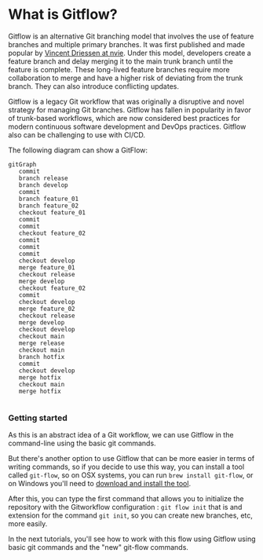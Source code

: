 # **What is Gitflow?**

Gitflow is an alternative Git branching model that involves the use of feature branches and multiple primary branches. It was first published and made popular by [Vincent Driessen at nvie](http://nvie.com/posts/a-successful-git-branching-model/). Under this model, developers create a feature branch and delay merging it to the main trunk branch until the feature is complete. These long-lived feature branches require more collaboration to merge and have a higher risk of deviating from the trunk branch. They can also introduce conflicting updates.

Gitflow is a legacy Git workflow that was originally a disruptive and novel strategy for managing Git branches. Gitflow has fallen in popularity in favor of trunk-based workflows, which are now considered best practices for modern continuous software development and DevOps practices. Gitflow also can be challenging to use with CI/CD.

The following diagram can show a GitFlow:

```mermaid
gitGraph
   commit
   branch release
   branch develop
   commit
   branch feature_01
   branch feature_02
   checkout feature_01
   commit
   commit
   checkout feature_02
   commit
   commit
   commit
   checkout develop
   merge feature_01
   checkout release
   merge develop
   checkout feature_02
   commit
   checkout develop
   merge feature_02
   checkout release
   merge develop
   checkout develop
   checkout main
   merge release
   checkout main
   branch hotfix
   commit
   checkout develop
   merge hotfix
   checkout main
   merge hotfix
   
```

### **Getting started**

As this is an abstract idea of a Git workflow, we can use Gitflow in the command-line using the basic git commands.

But there's another option to use Gitflow that can be more easier in terms of writing commands, so if you decide to use this way, you can install a tool called `git-flow`, so on OSX systems, you can run `brew install git-flow`, or on Windows you'll need to [download and install the tool](https://git-scm.com/download/win). 

After this, you can type the first command that allows you to initialize the repository with the Gitworkflow configuration : `git flow init` that is and extension for the command `git init`, so you can create new branches, etc, more easily.

In the next tutorials, you'll see how to work with this flow using Gitflow using basic git commands and the "new" git-flow commands. 